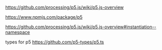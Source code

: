 https://github.com/processing/p5.js/wiki/p5.js-overview

https://www.npmjs.com/package/p5

https://github.com/processing/p5.js/wiki/p5.js-overview#instantiation--namespace

types for p5
https://github.com/p5-types/p5.ts